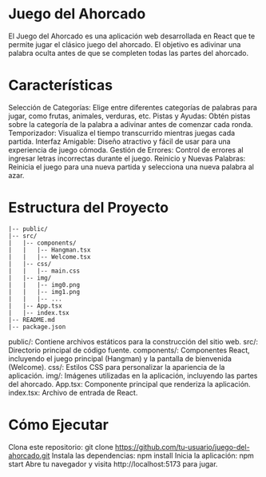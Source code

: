 # Juego del Ahorcado
El Juego del Ahorcado es una aplicación web desarrollada en React que te permite jugar el clásico juego del ahorcado. El objetivo es adivinar una palabra oculta antes de que se completen todas las partes del ahorcado.

# Características
Selección de Categorías: Elige entre diferentes categorías de palabras para jugar, como frutas, animales, verduras, etc.
Pistas y Ayudas: Obtén pistas sobre la categoría de la palabra a adivinar antes de comenzar cada ronda.
Temporizador: Visualiza el tiempo transcurrido mientras juegas cada partida.
Interfaz Amigable: Diseño atractivo y fácil de usar para una experiencia de juego cómoda.
Gestión de Errores: Control de errores al ingresar letras incorrectas durante el juego.
Reinicio y Nuevas Palabras: Reinicia el juego para una nueva partida y selecciona una nueva palabra al azar.

# Estructura del Proyecto
````
|-- public/
|-- src/
|   |-- components/
|   |   |-- Hangman.tsx
|   |   |-- Welcome.tsx
|   |-- css/
|   |   |-- main.css
|   |-- img/
|   |   |-- img0.png
|   |   |-- img1.png
|   |   |-- ...
|   |-- App.tsx
|   |-- index.tsx
|-- README.md
|-- package.json

````

public/: Contiene archivos estáticos para la construcción del sitio web.
src/: Directorio principal de código fuente.
components/: Componentes React, incluyendo el juego principal (Hangman) y la pantalla de bienvenida (Welcome).
css/: Estilos CSS para personalizar la apariencia de la aplicación.
img/: Imágenes utilizadas en la aplicación, incluyendo las partes del ahorcado.
App.tsx: Componente principal que renderiza la aplicación.
index.tsx: Archivo de entrada de React.


# Cómo Ejecutar
Clona este repositorio: git clone https://github.com/tu-usuario/juego-del-ahorcado.git
Instala las dependencias: npm install
Inicia la aplicación: npm start
Abre tu navegador y visita http://localhost:5173 para jugar.
